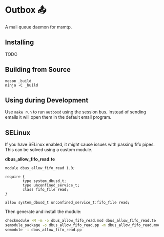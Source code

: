 # Outbox 📤
A mail queue daemon for msmtp.

## Installing
TODO

## Building from Source
```
meson _build
ninja -C _build
```

## Using during Development
Use `make run` to run `outboxd` using the session bus.
Instead of sending emails it will open them in the default email program.

## SELinux
If you have SELinux enabled, it might cause issues with passing fifo pipes.
This can be solved using a custom module.

**dbus_allow_fifo_read.te**
```sepolicy
module dbus_allow_fifo_read 1.0;

require {
        type system_dbusd_t;
        type unconfined_service_t;
        class fifo_file read;
}

allow system_dbusd_t unconfined_service_t:fifo_file read;
```

Then generate and install the module:
```sh
checkmodule -M -m -o dbus_allow_fifo_read.mod dbus_allow_fifo_read.te
semodule_package -o dbus_allow_fifo_read.pp -m dbus_allow_fifo_read.mod
semodule -i dbus_allow_fifo_read.pp
```


[DBus Specification]: https://dbus.freedesktop.org/doc/dbus-specification.html
